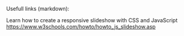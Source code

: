 Usefull links (markdown):

Learn how to create a responsive slideshow with CSS and JavaScript
https://www.w3schools.com/howto/howto_js_slideshow.asp
